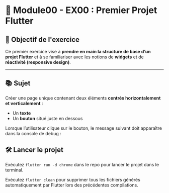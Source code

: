# 🧱 Module00 - EX00 : Premier Projet Flutter

## 🎯 Objectif de l'exercice

Ce premier exercice vise à **prendre en main la structure de base d’un projet Flutter** et à se familiariser avec les notions de **widgets** et de **réactivité (responsive design)**.

---

## 📚 Sujet

Créer une page unique contenant deux éléments **centrés horizontalement et verticalement** :

- Un **texte**
- Un **bouton** situé juste en dessous

Lorsque l’utilisateur clique sur le bouton, le message suivant doit apparaître dans la console de debug :

## 🛠️ Lancer le projet

Exécutez `flutter run -d chrome` dans le repo pour lancer le projet dans le terminal.

Exécutez `flutter clean` pour supprimer tous les fichiers générés automatiquement par Flutter lors des précédentes compilations.